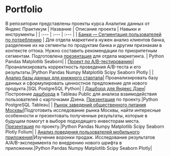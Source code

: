 # Portfolio
В репозитории представлены проекты курса Аналитик данных от Яндекс Практикум
| Название | Описание проекта | Навыки и инструменты |
| :---         | :---         | :---         |
| [Банки — Сегментация пользователей по потреблению](https://nbviewer.org/github/mishinnik/Portfolio/blob/main/graduate_project/bank_clients_churn_final_project.ipynb)   | Для отдела маркетинга нужен анализ клиентов банка, разделение их на сегменты по продуктам банка и другим признакам в контексте оттока. Нужно составить рекомендации по приоритетным сегментам. Подготовлена [презентация](https://disk.yandex.ru/i/eAXAkwOIkaG4Tw) для отдела маркетинга. | Python Pandas Matplotlib Seaborn|
| [Проект по А/B-тестированию](https://nbviewer.org/github/mishinnik/Portfolio/blob/main/graduate_project/ab_test_final_proj.ipynb)|Проанализировать корректность проведения A/B-теста и его результаты.|Python Pandas Numpy Matplotlib Scipy Seaborn Plotly |
| [Анализ базы данных для книжного стартапа](sql_final_project.ipynb)| Проанализировать базу данных и сформулировать ценностное предложение для нового продукта.|SQL PostgreSQL Python|
| [Дашборд для Яндекс Дзен](dzen_project/tableau_dashboard_dzen_project.ipynb)|Построение [дашборда](https://public.tableau.com/app/profile/nick.mose/viz/dzen_mnn_21july2023/DashboardDzen) в Tableau Public для анализа взаимодействия пользователей с карточками Дзена. [Презентация](https://disk.yandex.ru/i/1BEIB8kgWSa2kA) по проекту.|Python PostgreSQL Tableau|
| [Рынок заведений общественного питания Москвы](https://nbviewer.org/github/mishinnik/Portfolio/blob/main/moscow_cafe/moscow_cafe.ipynb)|Подготовить исследование рынка Москвы, найти интересные особенности и презентовать полученные результаты, которые в будущем помогут в выборе подходящего инвесторам места. [Презентация](https://disk.yandex.ru/i/J0mIwWQxb66kGw) по проекту.|Python Pandas Numpy Matplotlib Scipy Seaborn Plotly Folium|
| [Анализ поведения пользователей мобильного приложения](https://nbviewer.org/github/mishinnik/Portfolio/blob/main/ab_tests/behavior_app_users_aab_tests.ipynb)|Изучение воронки продаж. Исследование результатов A/A/B-эксперимента по внедрению нового шрифта в приложении.|Python Pandas Numpy Matplotlib Scipy Seaborn Plotly|
